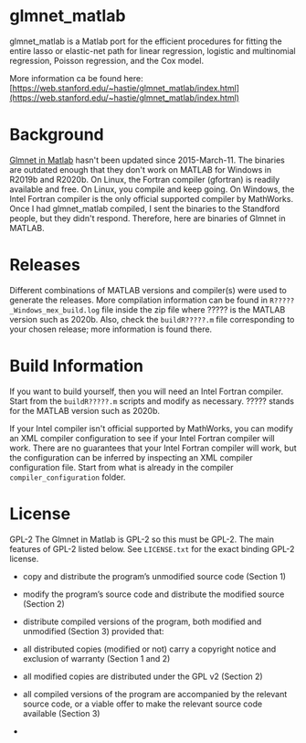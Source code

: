 # glmnet_matlab
glmnet_matlab is a Matlab port for the efficient procedures for fitting the entire lasso or elastic-net path for linear regression, logistic and multinomial regression, Poisson regression, and the Cox model. 

More information ca be found here:
[https://web.stanford.edu/~hastie/glmnet_matlab/index.html](https://web.stanford.edu/~hastie/glmnet_matlab/index.html)

# Background
[Glmnet in Matlab](https://web.stanford.edu/~hastie/glmnet_matlab/index.html) hasn't been updated since 2015-March-11. The binaries are outdated enough that they don't work on MATLAB for Windows in R2019b and R2020b. On Linux, the Fortran compiler (gfortran) is readily available and free. On Linux, you compile and keep going. On Windows, the Intel Fortran compiler is the only official supported compiler by MathWorks. Once I had glmnet_matlab compiled, I sent the binaries to the Standford people, but they didn't respond. Therefore, here are binaries of Glmnet in MATLAB.

# Releases
Different combinations of MATLAB versions and compiler(s) were used to generate the releases. More compilation information can be found in `R?????_Windows_mex_build.log` file inside the zip file where ????? is the MATLAB version such as 2020b. Also, check the `buildR?????.m` file corresponding to your chosen release; more information is found there.

# Build Information
If you want to build yourself, then you will need an Intel Fortran compiler. Start from the `buildR?????.m` scripts and modify as necessary. ????? stands for the MATLAB version such as 2020b.

If your Intel compiler isn't official supported by MathWorks, you can modify an XML compiler configuration to see if your Intel Fortran compiler will work. There are no guarantees that your Intel Fortran compiler will work, but the configuration can be inferred by inspecting an XML compiler configuration file. Start from what is already in the compiler `compiler_configuration` folder. 

# License
GPL-2 
The Glmnet in Matlab is GPL-2 so this must be GPL-2. The main features of GPL-2 listed below. See `LICENSE.txt` for the exact binding GPL-2 license.
- copy and distribute the program’s unmodified source code (Section 1)
- modify the program’s source code and distribute the modified source (Section 2)
- distribute compiled versions of the program, both modified and unmodified (Section 3) provided that:

- all distributed copies (modified or not) carry a copyright notice and exclusion of warranty (Section 1 and 2)
- all modified copies are distributed under the GPL v2 (Section 2)
- all compiled versions of the program are accompanied by the relevant source code, or a viable offer to make the relevant source code available (Section 3)
- 
